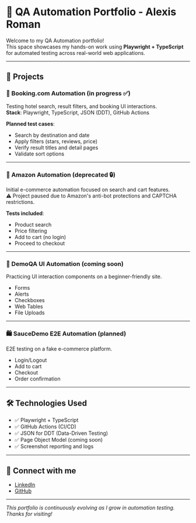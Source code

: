# 🚀 QA Automation Portfolio - Alexis Roman

Welcome to my QA Automation portfolio!  
This space showcases my hands-on work using **Playwright + TypeScript** for automated testing across real-world web applications.

---

## 🧪 Projects

### 🔹 Booking.com Automation (in progress ✅)
Testing hotel search, result filters, and booking UI interactions.  
**Stack**: Playwright, TypeScript, JSON (DDT), GitHub Actions

**Planned test cases**:
- Search by destination and date
- Apply filters (stars, reviews, price)
- Verify result titles and detail pages
- Validate sort options

---

### 🔹 Amazon Automation (deprecated 🔒)
Initial e-commerce automation focused on search and cart features.  
⚠️ Project paused due to Amazon's anti-bot protections and CAPTCHA restrictions.

**Tests included**:
- Product search
- Price filtering
- Add to cart (no login)
- Proceed to checkout

---

### 🧩 DemoQA UI Automation (coming soon)
Practicing UI interaction components on a beginner-friendly site.

- Forms
- Alerts
- Checkboxes
- Web Tables
- File Uploads

---

### 🛍️ SauceDemo E2E Automation (planned)
E2E testing on a fake e-commerce platform.

- Login/Logout
- Add to cart
- Checkout
- Order confirmation

---

## 🛠️ Technologies Used

- ✅ Playwright + TypeScript
- ✅ GitHub Actions (CI/CD)
- ✅ JSON for DDT (Data-Driven Testing)
- ✅ Page Object Model (coming soon)
- ✅ Screenshot reporting and logs

---

## 📲 Connect with me

- [LinkedIn](https://www.linkedin.com/in/tuusuario)
- [GitHub](https://github.com/mralexis99r)

---

_This portfolio is continuously evolving as I grow in automation testing. Thanks for visiting!_
